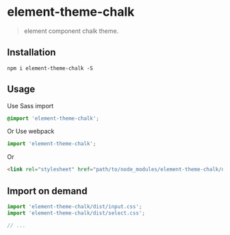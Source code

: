 # element-theme-chalk
> element component chalk theme.


## Installation
```shell
npm i element-theme-chalk -S
```

## Usage

Use Sass import
```css
@import 'element-theme-chalk';
```

Or Use webpack
```javascript
import 'element-theme-chalk';
```

Or
```html
<link rel="stylesheet" href="path/to/node_modules/element-theme-chalk/dist/index.css">
```

##  Import on demand
```javascript
import 'element-theme-chalk/dist/input.css';
import 'element-theme-chalk/dist/select.css';

// ...
```
